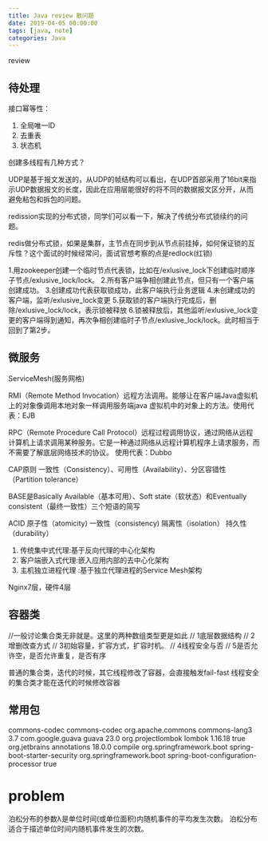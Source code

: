 ```yaml
---
title: Java review 散问题
date: 2019-04-05 00:00:00
tags: [java, note]
categories: Java
---
```


review

<!-- more -->

## 待处理

接口幂等性：
1. 全局唯一ID
2. 去重表
3. 状态机

创建多线程有几种方式？

UDP是基于报文发送的，从UDP的帧结构可以看出，在UDP首部采用了16bit来指示UDP数据报文的长度，因此在应用层能很好的将不同的数据报文区分开，从而避免粘包和拆包的问题。

redission实现的分布式锁，同学们可以看一下，解决了传统分布式锁续约的问题。

redis做分布式锁，如果是集群，主节点在同步到从节点前挂掉，如何保证锁的互斥性？这个面试的时候经常问，面试官想考察的点是redlock(红锁)

1.用zookeeper创建一个临时节点代表锁，比如在/exlusive_lock下创建临时顺序子节点/exlusive_lock/lock。
2.所有客户端争相创建此节点，但只有一个客户端创建成功。
3.创建成功代表获取锁成功，此客户端执行业务逻辑
4.未创建成功的客户端，监听/exlusive_lock变更
5.获取锁的客户端执行完成后，删除/exlusive_lock/lock，表示锁被释放
6.锁被释放后，其他监听/exlusive_lock变更的客户端得到通知，再次争相创建临时子节点/exlusive_lock/lock。此时相当于回到了第2步。

## 微服务

ServiceMesh(服务网格)

RMI（Remote Method Invocation）远程方法调用。能够让在客户端Java虚拟机上的对象像调用本地对象一样调用服务端java 虚拟机中的对象上的方法。使用代表：EJB

RPC（Remote Procedure Call Protocol）远程过程调用协议，通过网络从远程计算机上请求调用某种服务。它是一种通过网络从远程计算机程序上请求服务，而不需要了解底层网络技术的协议。 使用代表：Dubbo

CAP原则
一致性（Consistency）、可用性（Availability）、分区容错性（Partition tolerance）

BASE是Basically Available（基本可用）、Soft state（软状态）和Eventually consistent（最终一致性）三个短语的简写

ACID
原子性（atomicity)
一致性（consistency)
隔离性（isolation）
持久性（durability）


1. 传统集中式代理:基于反向代理的中心化架构
2. 客户端嵌入式代理:嵌入应用内部的去中心化架构
3. 主机独立进程代理 :基于独立代理进程的Service Mesh架构

Nginx7层，硬件4层

## 容器类

//一般讨论集合类无非就是。这里的两种数组类型更是如此
// 1底层数据结构
// 2增删改查方式
// 3初始容量，扩容方式，扩容时机。
// 4线程安全与否
// 5是否允许空，是否允许重复，是否有序 

普通的集合类，迭代的时候，其它线程修改了容器，会直接触发fail-fast
线程安全的集合类才能在迭代的时候修改容器


## 常用包

<dependency>
    <groupId>commons-codec</groupId>
    <artifactId>commons-codec</artifactId>
</dependency>
<dependency>
    <groupId>org.apache.commons</groupId>
    <artifactId>commons-lang3</artifactId>
    <version>3.7</version>
</dependency>
<dependency>
    <groupId>com.google.guava</groupId>
    <artifactId>guava</artifactId>
    <version>23.0</version>
</dependency>
<dependency>
    <groupId>org.projectlombok</groupId>
    <artifactId>lombok</artifactId>
    <version>1.16.18</version>
    <optional>true</optional>
</dependency>
<!--A set of annotations used for code inspection support and code documentation.-->
<dependency>
    <groupId>org.jetbrains</groupId>
    <artifactId>annotations</artifactId>
    <version>18.0.0</version>
    <scope>compile</scope>
</dependency>
<!--security-->
<dependency>
    <groupId>org.springframework.boot</groupId>
    <artifactId>spring-boot-starter-security</artifactId>
</dependency>
<!--配置文件转换支持，主要是旧体系框架向Spring boot转换-->
<dependency>
    <groupId>org.springframework.boot</groupId>
    <artifactId>spring-boot-configuration-processor</artifactId>
    <optional>true</optional>
</dependency>

# problem

泊松分布的参数λ是单位时间(或单位面积)内随机事件的平均发生次数。 泊松分布适合于描述单位时间内随机事件发生的次数。

